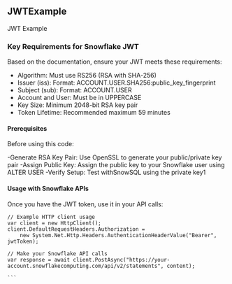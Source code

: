 ## JWTExample

JWT Example



### Key Requirements for Snowflake JWT

Based on the documentation, ensure your JWT meets these requirements:

- Algorithm: Must use RS256 (RSA with SHA-256)
- Issuer (iss): Format: ACCOUNT.USER.SHA256:public_key_fingerprint
- Subject (sub): Format: ACCOUNT.USER
- Account and User: Must be in UPPERCASE
- Key Size: Minimum 2048-bit RSA key pair
- Token Lifetime: Recommended maximum 59 minutes

#### Prerequisites

Before using this code:

-Generate RSA Key Pair: Use OpenSSL to generate your public/private key pair
-Assign Public Key: Assign the public key to your Snowflake user using ALTER USER
-Verify Setup: Test withSnowSQL using the private key1

#### Usage with Snowflake APIs

Once you have the JWT token, use it in your API calls:


````
// Example HTTP client usage
var client = new HttpClient();
client.DefaultRequestHeaders.Authorization = 
    new System.Net.Http.Headers.AuthenticationHeaderValue("Bearer", jwtToken);

// Make your Snowflake API calls
var response = await client.PostAsync("https://your-account.snowflakecomputing.com/api/v2/statements", content);

```

